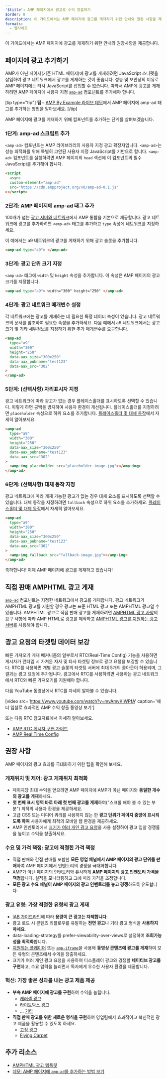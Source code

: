```yaml
---
'$title': AMP 페이지에서 광고로 수익 창출하기
$order: 0
description: 이 가이드에서는 AMP 페이지에 광고를 게재하기 위한 안내와 권장 사항을 제공합니다. AMP 페이지에 광고를 게재하려면 사용자 지정 amp-ad 컴포넌트를 추가하여...
formats:
  - 웹사이트
---
```


이 가이드에서는 AMP 페이지에 광고를 게재하기 위한 안내와 권장사항을 제공합니다.

## 페이지에 광고 추가하기

AMP가 아닌 페이지(기존 HTML 페이지)에 광고를 게재하려면 JavaScript 스니펫을 삽입하여 광고 네트워크에서 광고를 게재하는 것이 좋습니다. 성능 및 보안상의 이유로 AMP 페이지에는 타사 JavaScript를 삽입할 수 없습니다. 따라서 AMP에 광고를 게재하려면 AMP 페이지에 사용자 지정 [`amp-ad`](../../../../documentation/components/reference/amp-ad.md) 컴포넌트를 추가해야 합니다.

[tip type="tip"] <strong>팁 –</strong> [AMP By Example 라이브 데모](../../../../documentation/components/reference/amp-ad.md)에서 AMP 페이지에 amp-ad 태그를 추가하는 방법을 알아보세요. [/tip]

AMP 페이지에 광고를 게재하기 위해 컴포넌트를 추가하는 단계를 살펴보겠습니다.

### 1단계: amp-ad 스크립트 추가

`<amp-ad>` 컴포넌트는 AMP 라이브러리의 사용자 지정 광고 확장자입니다. `<amp-ad>`는 성능 최적화를 위해 특별히 고안된 사용자 지정 JavaScript를 기반으로 합니다. `<amp-ad>` 컴포넌트를 실행하려면 AMP 페이지의 `head` 섹션에 이 컴포넌트의 필수 JavaScript를 추가해야 합니다.

```html
<script
  async
  custom-element="amp-ad"
  src="https://cdn.ampproject.org/v0/amp-ad-0.1.js"
></script>
```

### 2단계: AMP 페이지에 amp-ad 태그 추가

100개가 넘는 [광고 서버와 네트워크](ads_vendors.md)에서 AMP 통합을 기본으로 제공합니다. 광고 네트워크에 광고를 추가하려면 `<amp-ad>` 태그를 추가하고 `type` 속성에 네트워크를 지정하세요.

이 예에서는 a9 네트워크의 광고를 게재하기 위해 광고 슬롯을 추가합니다.

```html
<amp-ad type="a9"> </amp-ad>
```

### 3단계: 광고 단위 크기 지정

`<amp-ad>` 태그에 `width` 및 <code>height</code> 속성을 추가합니다. 이 속성은 AMP 페이지의 광고 크기를 지정합니다.

```html
<amp-ad type="a9"> width="300" height="250" </amp-ad>
```

### 4단계: 광고 네트워크 매개변수 설정

각 네트워크에는 광고를 게재하는 데 필요한 특정 데이터 속성이 있습니다. 광고 네트워크의 <amp-ad> 문서를 참조하여 필요한 속성을 추가하세요. 다음 예에서 a9 네트워크에서는 광고 크기 및 기타 세부정보를 지정하기 위한 추가 매개변수를 요구합니다.

```html
<amp-ad
  type="a9"
  width="300"
  height="250"
  data-aax_size="300x250"
  data-aax_pubname="test123"
  data-aax_src="302"
>
</amp-ad>
```

### 5단계: (선택사항) 자리표시자 지정

광고 네트워크에 따라 광고가 없는 경우 플레이스홀더를 표시하도록 선택할 수 있습니다. 이렇게 하면 공백을 방지하여 사용자 환경이 개선됩니다. 플레이스홀더를 지정하려면 `placeholder` 속성으로 하위 요소를 추가합니다. [플레이스홀더 및 대체 동작](../../../../documentation/guides-and-tutorials/develop/style_and_layout/placeholders.md)에서 자세히 알아보세요.

```html
<amp-ad
  type="a9"
  width="300"
  height="250"
  data-aax_size="300x250"
  data-aax_pubname="test123"
  data-aax_src="302"
>
  <amp-img placeholder src="placeholder-image.jpg"></amp-img>
</amp-ad>
```

### 6단계: (선택사항) 대체 동작 지정

광고 네트워크에 따라 게재 가능한 광고가 없는 경우 대체 요소를 표시하도록 선택할 수 있습니다. 대체 동작을 지정하려면 `fallback` 속성으로 하위 요소를 추가하세요. [플레이스홀더 및 대체 동작](../../../../documentation/guides-and-tutorials/develop/style_and_layout/placeholders.md)에서 자세히 알아보세요.

```html
<amp-ad
  type="a9"
  width="300"
  height="250"
  data-aax_size="300x250"
  data-aax_pubname="test123"
  data-aax_src="302"
>
  <amp-img fallback src="fallback-image.jpg"></amp-img>
</amp-ad>
```

축하합니다! 이제 AMP 페이지에 광고를 게재하고 있습니다!

## 직접 판매 AMPHTML 광고 게재

[`amp-ad`](../../../../documentation/components/reference/amp-ad.md) 컴포넌트는 지정한 네트워크에서 광고를 게재합니다. 광고 네트워크가 AMPHTML 광고를 지원할 경우 광고는 표준 HTML 광고 또는 AMPHTML 광고일 수 있습니다. AMPHTML 광고로 직접 판매 광고를 게재하려면 [AMPHTML 광고 사양](../../../../documentation/guides-and-tutorials/learn/a4a_spec.md)의 요구 사항에 따라 AMP HTML로 광고를 제작하고 [AMPHTML 광고를 지원하는 광고 서버](https://github.com/ampproject/amphtml/blob/master/ads/google/a4a/docs/a4a-readme.md#publishers)를 사용해야 합니다.

## 광고 요청의 타겟팅 데이터 보강

빠른 가져오기 게재 메커니즘의 일부로서 RTC(Real-Time Config) 기능을 사용하면 게시자가 런타임 시 가져온 자사 및 타사 타겟팅 정보로 광고 요청을 보강할 수 있습니다. RTC를 사용하면 개별 광고 슬롯의 타겟팅 서버에 최대 5개의 콜아웃이 허용되며, 그 결과는 광고 요청에 추가됩니다. 광고에서 RTC를 사용하려면 사용하는 광고 네트워크에서 RTC와 빠른 가져오기를 지원해야 합니다.

다음 YouTube 동영상에서 RTC를 자세히 알아볼 수 있습니다.

[video src='https://www.youtube.com/watch?v=mvAmvKiWPfA' caption='헤더 입찰로 효과적인 AMP 수익 창출 동영상 보기']

또는 다음 RTC 참고자료에서 자세히 알아보세요.

- [AMP RTC 게시자 구현 가이드](https://github.com/ampproject/amphtml/blob/master/extensions/amp-a4a/rtc-publisher-implementation-guide.md)
- [AMP Real Time Config](https://github.com/ampproject/amphtml/blob/master/extensions/amp-a4a/rtc-documentation.md)

## 권장 사항

AMP 페이지의 광고 효과를 극대화하기 위한 팁을 확인해 보세요.

### 게재위치 및 제어: 광고 게재위치 최적화

- 페이지당 최대 수익을 얻으려면 AMP 페이지에 AMP가 아닌 페이지와 **동일한 개수의 광고를 게재**하세요.
- **첫 번째 표시 영역 바로 아래 첫 번째 광고를 게재**하여("스크롤 해야 볼 수 있는 부분") 최적의 사용자 환경을 제공하세요.
- 고급 CSS 또는 미디어 쿼리를 사용하지 않는 한 **광고 단위가 페이지 중앙에 표시되도록 하여** 사용자에게 최적의 모바일 웹 환경을 제공하세요.
- AMP 인벤토리에서 [크기가 여러 개인 광고 요청](https://github.com/ampproject/amphtml/blob/master/ads/README.md#support-for-multi-size-ad-requests)을 사용 설정하여 광고 입찰 경쟁률을 높이고 수익을 창출하세요.

### 수요 및 가격 책정: 광고에 적절한 가격 책정

- 직접 판매와 간접 판매를 포함한 **모든 영업 채널에서 AMP 페이지의 광고 단위를 판매**하여 AMP 페이지에서 인벤토리의 경쟁을 극대화합니다.
- AMP가 아닌 페이지의 인벤토리와 유사하게 **AMP 페이지의 광고 인벤토리 가격을 책정**합니다. 실적을 모니터링하고 그에 따라 가격을 조정합니다.
- **모든 광고 수요 채널이 AMP 페이지의 광고 인벤토리를 놓고 경쟁**하도록 유도합니다.

### 광고 유형: 가장 적절한 유형의 광고 게재

- [IAB 가이드라인](http://www.iab.com/wp-content/uploads/2015/11/IAB_Display_Mobile_Creative_Guidelines_HTML5_2015.pdf)에 따라 **용량이 큰 광고는 자제합니다**.
- 광고 로드 시 콘텐츠 리플로우를 유발하는 **전면 광고**나 기타 광고 형식을 **사용하지 마세요**.
- data-loading-strategy를 prefer-viewability-over-views로 설정하여 **조회가능성을 최적화**합니다.
- [지원되는 플레이어](../../../../documentation/components/index.html#media) 또는 [`amp-iframe`](../../../../documentation/components/reference/amp-iframe.md)을 사용해 **동영상 콘텐츠에 광고를 게재**하여 모든 유형의 콘텐츠에서 수익을 창출하세요.
- 크기가 여러 개인 광고 요청을 사용하여 디스플레이 광고와 경쟁할 **네이티브 광고를 구현**하고, 수요 압력을 늘리면서 독자에게 우수한 사용자 환경을 제공합니다.

### 혁신: 가장 좋은 성과를 내는 광고 제품 제공

- **부속 AMP 페이지에 광고를 구현**하여 수익을 늘립니다.
  - [캐러셀 광고](../../../../documentation/examples/documentation/Carousel_Ad.html)
  - [라이트박스 광고](../../../../documentation/examples/documentation/Lightbox_Ad.html)
  - ... [기타](../../../../documentation/examples/index.html)
- **직접 판매 광고를 위한 새로운 형식을 구현**하여 영업팀에서 효과적이고 혁신적인 광고 제품을 활용할 수 있도록 하세요.
  - [고정 광고](../../../../documentation/examples/documentation/amp-sticky-ad.html)
  - [Flying Carpet](../../../../documentation/examples/documentation/amp-fx-flying-carpet.html)

## 추가 리소스

- [AMPHTML 광고 템플릿](../../../../documentation/examples/index.html)
- [데모: AMP 페이지에 `amp-ad`를 추가하는 방법 보기](../../../../documentation/components/reference/amp-ad.md)
